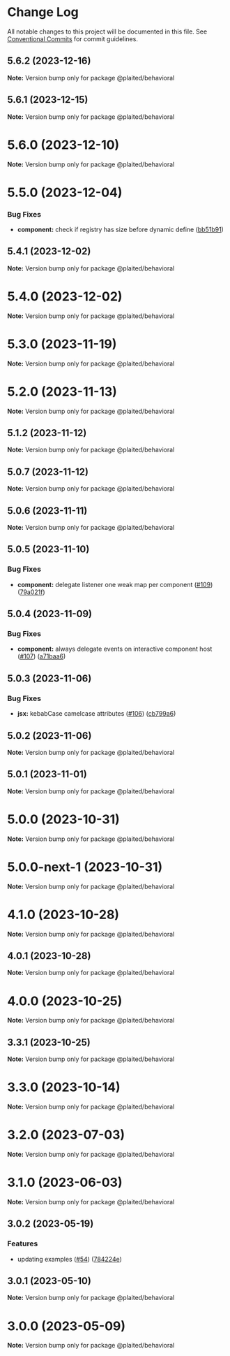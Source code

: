 # Change Log

All notable changes to this project will be documented in this file.
See [Conventional Commits](https://conventionalcommits.org) for commit guidelines.

## 5.6.2 (2023-12-16)

**Note:** Version bump only for package @plaited/behavioral

## 5.6.1 (2023-12-15)

**Note:** Version bump only for package @plaited/behavioral

# 5.6.0 (2023-12-10)

**Note:** Version bump only for package @plaited/behavioral

# 5.5.0 (2023-12-04)

### Bug Fixes

- **component:** check if registry has size before dynamic define ([bb51b91](https://github.com/plaited/plaited/commit/bb51b912622aa843afa0313004876d7ba656d4ce))

## 5.4.1 (2023-12-02)

**Note:** Version bump only for package @plaited/behavioral

# 5.4.0 (2023-12-02)

**Note:** Version bump only for package @plaited/behavioral

# 5.3.0 (2023-11-19)

**Note:** Version bump only for package @plaited/behavioral

# 5.2.0 (2023-11-13)

**Note:** Version bump only for package @plaited/behavioral

## 5.1.2 (2023-11-12)

**Note:** Version bump only for package @plaited/behavioral

## 5.0.7 (2023-11-12)

**Note:** Version bump only for package @plaited/behavioral

## 5.0.6 (2023-11-11)

**Note:** Version bump only for package @plaited/behavioral

## 5.0.5 (2023-11-10)

### Bug Fixes

- **component:** delegate listener one weak map per component ([#109](https://github.com/plaited/plaited/issues/109)) ([79a021f](https://github.com/plaited/plaited/commit/79a021fe7669d4ee5318c0ea8c0d104e805cb07e))

## 5.0.4 (2023-11-09)

### Bug Fixes

- **component:** always delegate events on interactive component host ([#107](https://github.com/plaited/plaited/issues/107)) ([a71baa6](https://github.com/plaited/plaited/commit/a71baa6c5628cd182fe836321c30afec7879e738))

## 5.0.3 (2023-11-06)

### Bug Fixes

- **jsx:** kebabCase camelcase attributes ([#106](https://github.com/plaited/plaited/issues/106)) ([cb799a6](https://github.com/plaited/plaited/commit/cb799a61a7ca0068628ae56eda345671651f7cfb))

## 5.0.2 (2023-11-06)

**Note:** Version bump only for package @plaited/behavioral

## 5.0.1 (2023-11-01)

**Note:** Version bump only for package @plaited/behavioral

# 5.0.0 (2023-10-31)

**Note:** Version bump only for package @plaited/behavioral

# 5.0.0-next-1 (2023-10-31)

**Note:** Version bump only for package @plaited/behavioral

# 4.1.0 (2023-10-28)

**Note:** Version bump only for package @plaited/behavioral

## 4.0.1 (2023-10-28)

**Note:** Version bump only for package @plaited/behavioral

# 4.0.0 (2023-10-25)

**Note:** Version bump only for package @plaited/behavioral

## 3.3.1 (2023-10-25)

**Note:** Version bump only for package @plaited/behavioral

# 3.3.0 (2023-10-14)

**Note:** Version bump only for package @plaited/behavioral

# 3.2.0 (2023-07-03)

**Note:** Version bump only for package @plaited/behavioral

# 3.1.0 (2023-06-03)

**Note:** Version bump only for package @plaited/behavioral

## 3.0.2 (2023-05-19)

### Features

- updating examples ([#54](https://github.com/plaited/plaited/issues/54)) ([784224e](https://github.com/plaited/plaited/commit/784224ebb90ec1954f919632de379036c95d8ea0))

## 3.0.1 (2023-05-10)

**Note:** Version bump only for package @plaited/behavioral

# 3.0.0 (2023-05-09)

**Note:** Version bump only for package @plaited/behavioral
